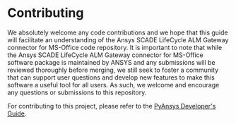 # Contributing

We absolutely welcome any code contributions and we hope that this
guide will facilitate an understanding of the
Ansys SCADE LifeCycle ALM Gateway connector for MS-Office code
repository. It is important to note that while the
Ansys SCADE LifeCycle ALM Gateway connector for MS-Office software
package is maintained by ANSYS and any submissions will be reviewed
thoroughly before merging, we still seek to foster a community that can
support user questions and develop new features to make this software
a useful tool for all users. As such, we welcome and encourage any
questions or submissions to this repository.

For contributing to this project, please refer to the [PyAnsys Developer's Guide].

[PyAnsys Developer's Guide]: https://dev.docs.pyansys.com/index.html
